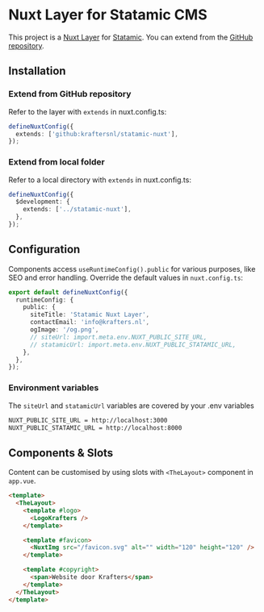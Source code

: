 # Nuxt Layer for Statamic CMS

This project is a [Nuxt Layer](https://nuxt.com/docs/getting-started/layers) for [Statamic](https://statamic.dev). You can extend from the [GitHub repository](https://github.com/kraftersnl/statamic-nuxt).

## Installation

### Extend from GitHub repository

Refer to the layer with `extends` in nuxt.config.ts:

```ts
defineNuxtConfig({
  extends: ['github:kraftersnl/statamic-nuxt'],
});
```

### Extend from local folder

Refer to a local directory with `extends` in nuxt.config.ts:

```ts
defineNuxtConfig({
  $development: {
    extends: ['../statamic-nuxt'],
  },
});
```

## Configuration

Components access `useRuntimeConfig().public` for various purposes, like SEO and error handling. Override the default values in `nuxt.config.ts`:

```ts
export default defineNuxtConfig({
  runtimeConfig: {
    public: {
      siteTitle: 'Statamic Nuxt Layer',
      contactEmail: 'info@krafters.nl',
      ogImage: '/og.png',
      // siteUrl: import.meta.env.NUXT_PUBLIC_SITE_URL,
      // statamicUrl: import.meta.env.NUXT_PUBLIC_STATAMIC_URL,
    },
  },
});
```

### Environment variables

The `siteUrl` and `statamicUrl` variables are covered by your .env variables

```bash
NUXT_PUBLIC_SITE_URL = http://localhost:3000
NUXT_PUBLIC_STATAMIC_URL = http://localhost:8000
```

## Components & Slots

Content can be customised by using slots with `<TheLayout>` component in `app.vue`.

```html
<template>
  <TheLayout>
    <template #logo>
      <LogoKrafters />
    </template>

    <template #favicon>
      <NuxtImg src="/favicon.svg" alt="" width="120" height="120" />
    </template>

    <template #copyright>
      <span>Website door Krafters</span>
    </template>
  </TheLayout>
</template>
```
